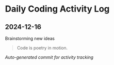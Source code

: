 # Daily Coding Activity Log

## 2024-12-16

Brainstorming new ideas

> Code is poetry in motion.

*Auto-generated commit for activity tracking*
